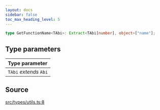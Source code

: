 ```yaml
---
layout: docs
sidebar: false
toc_max_heading_level: 5
---
```


```ts
type GetFunctionName<TAbi>: Extract<TAbi[number], object>["name"];
```

## Type parameters

| Type parameter         |
| :--------------------- |
| `TAbi` _extends_ `Abi` |

## Source

[src/types/utils.ts:8](https://github.com/OffchainLabs/arbitrum-orbit-sdk/blob/9d5595a042e42f7d6b9af10a84816c98ea30f330/src/types/utils.ts#L8)
